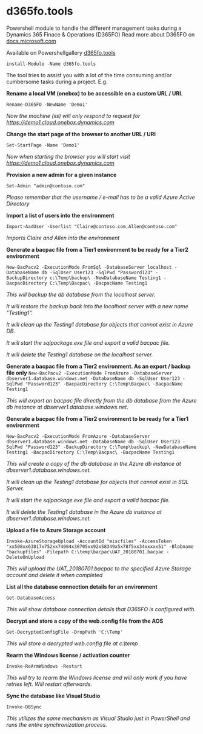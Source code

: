 # d365fo.tools
Powershell module to handle the different management tasks during a Dynamics 365 Finace & Operations (D365FO)
Read more about D365FO on [docs.microsoft.com](https://docs.microsoft.com/en-us/dynamics365/unified-operations/fin-and-ops/index)

Available on Powershellgallery
[d365fo.tools](https://www.powershellgallery.com/packages/d365fo.tools)

`install-Module -Name d365fo.tools`

The tool tries to assist you with a lot of the time consuming and/or cumbersome tasks during a project. E.g.

**Rename a local VM (onebox) to be accessible on a custom URL / URI.**

`Rename-D365FO -NewName 'Demo1'`

*Now the machine (iis) will only respond to request for https://demo1.cloud.onebox.dynamics.com*

**Change the start page of the browser to another URL / URI**

`Set-StartPage -Name 'Demo1'`

*Now when starting the browser you will start visit https://demo1.cloud.onebox.dynamics.com*

**Provision a new admin for a given instance**

`Set-Admin "admin@contoso.com"`

*Please remember that the username / e-mail has to be a valid Azure Active Directory*

**Import a list of users into the environment**

`Import-AadUser -Userlist "Claire@contoso.com,Allen@contoso.com"`

*Imports Claire and Allen into the environment*

**Generate a bacpac file from a Tier1 environment to be ready for a Tier2 environment**

`New-BacPacv2 -ExecutionMode FromSql -DatabaseServer localhost -DatabaseName db -SqlUser User123 -SqlPwd "Password123" -BackupDirectory c:\Temp\backup\ -NewDatabaseName Testing1 -BacpacDirectory C:\Temp\Bacpac\ -BacpacName Testing1`

*This will backup the db database from the localhost server.*

*It will restore the backup back into the localhost server with a new name "Testing1".*

*It will clean up the Testing1 database for objects that cannot exist in Azure DB.*

*It will start the sqlpackage.exe file and export a valid bacpac file.*

*It will delete the Testing1 database on the localhost server.*

**Generate a bacpac file from a Tier2 environment. As an export / backup file only**
`New-BacPacv2 -ExecutionMode FromAzure -DatabaseServer dbserver1.database.windows.net -DatabaseName db -SqlUser User123 -SqlPwd "Password123" -BacpacDirectory C:\Temp\Bacpac\ -BacpacName Testing1`

*This will export an bacpac file directly from the db database from the Azure db instance at dbserver1.database.windows.net.*

**Generate a bacpac file from a Tier2 environment to be ready for a Tier1 environment**

`New-BacPacv2 -ExecutionMode FromAzure -DatabaseServer dbserver1.database.windows.net -DatabaseName db -SqlUser User123 -SqlPwd "Password123" -BackupDirectory C:\Temp\backup\ -NewDatabaseName Testing1 -BacpacDirectory C:\Temp\Bacpac\ -BacpacName Testing1`

*This will create a copy of the db database in the Azure db instance at dbserver1.database.windows.net.*

*It will clean up the Testing1 database for objects that cannot exist in SQL Server.*

*It will start the sqlpackage.exe file and export a valid bacpac file.*

*It will delete the Testing1 database in the Azure db instance at dbserver1.database.windows.net.*

**Upload a file to Azure Storage account**

`Invoke-AzureStorageUpload -AccountId "miscfiles" -AccessToken "xx508xx63817x752xx74004x30705xx92x58349x5x78f5xx34xxxxx51" -Blobname "backupfiles" -Filepath C:\temp\bacpac\UAT_20180701.bacpac -DeleteOnUpload`

*This will upload the UAT_20180701.bacpac to the specified Azure Storage account and delete it when completed*

**List all the database connection details for an environment**

`Get-DatabaseAccess`

*This will show database connection details that D365FO is configured with.*

**Decrypt and store a copy of the web.config file from the AOS**

`Get-DecryptedConfigFile -DropPath 'C:\Temp'`

*This will store a decrypted web.config file at c:\temp*

**Rearm the Windows license / activation counter**

`Invoke-ReArmWindows -Restart`

*This will try to rearm the Windows license and will only work if you have retries left. Will restart afterwards.*

**Sync the database like Visual Studio**

`Invoke-DBSync`

*This utilizes the same mechanism as Visual Studio just in PowerShell and runs the entire synchronization process.* 
